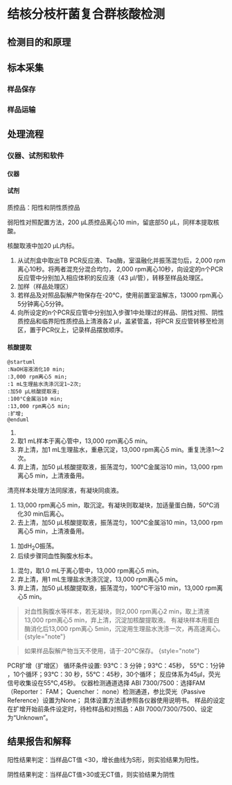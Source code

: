 # 结核分枝杆菌复合群核酸检测
## 检测目的和原理

## 标本采集
### 样品保存
### 样品运输


## 处理流程
### 仪器、试剂和软件
#### 仪器
#### 试剂

质控品：阳性和阴性质控品

弱阳性对照配置方法，200 μL质控品离心10 min，留底部50 μL，同样本提取核酸。

核酸取液中加20 μL内标。

1. 从试剂盒中取出TB PCR反应液、Taq酶，室温融化并振荡混匀后，2,000 rpm离心10秒。将两者混充分混合均匀， 2,000 rpm离心10秒，向设定的n个PCR反应管中分别加入相应体积的反应液（43 μl/管），转移至样品处理区。
2. 加样（样品处理区） 
3. 若样品及对照品裂解产物保存在-20℃，使用前置室温解冻，13000 rpm离心5分钟离心5分钟。 
4. 向所设定的n个PCR反应管中分别加入步骤1中处理过的样品、阴性对照、阴性质控品和临界阳性质控品上清液各2 μl，盖紧管盖，将PCR 反应管转移至检测区，置于PCR仪上，记录样品摆放顺序。

#### 核酸提取

```plantuml
@startuml
:NaOH溶液消化10 min;
:3,000 rpm离心5 min;
:1 mL生理盐水洗涤沉淀1~2次;
:加50 μL核酸提取液;
:100°C金属浴10 min;
:13,000 rpm离心5 min;
:扩增;
@enduml
```

<tabs>
<tab title="痰液">

1. <include from="library.md" element-id="NaOH溶液消化"></include>
2. 取1 mL样本于离心管中，13,000 rpm离心5 min。
3. 弃上清，加1 mL生理盐水，重悬沉淀，13,000 rpm离心5 min。重复洗涤1～2次。
4. 弃上清，加50 μL核酸提取液，振荡混匀，100°C金属浴10 min，13,000 rpm离心5 min，上清液备用。
</tab>
<tab title="肺泡灌洗液">
清亮样本处理方法同尿液，有凝块同痰液。
</tab>
<tab title="胸腹水">

1. 13,000 rpm离心5 min，取沉淀。有凝块则取凝块，加适量蛋白酶，50°C消化30 min后离心。
2. 去上清，加50 μL核酸提取液，振荡混匀，100°C金属浴10 min，13,000 rpm离心5 min，上清液备用。
</tab>
<tab title="创面分泌物">

1. 加dH<sub>2</sub>O振荡。
2. 后续步骤同血性胸腹水标本。
</tab>
<tab title="尿液">

1. 混匀，取1.0 mL于离心管中，13,000 rpm离心5 min。
2. 弃上清，用1 mL生理盐水洗涤沉淀，13,000 rpm离心5 min。
3. 弃上清，加50 μL核酸提取液，振荡混匀，100°C干浴10 min，13,000 rpm离心5 min。
</tab>
</tabs>

> 对血性胸腹水等样本，若无凝块，则2,000 rpm离心2 min，取上清液13,000 rpm离心5 min，弃上清，沉淀加核酸提取液。
> 有凝块样本用蛋白酶消化后13,000 rpm离心 5min，沉淀用生理盐水洗涤一次，再高速离心。
> {style="note"}

> 如果样品裂解产物当天不使用，请于-20°C保存。
> {style="note"}

PCR扩增（扩增区） 
循环条件设置: 93℃：3 分钟；93℃：45秒， 55℃：1分钟 ，10个循环；93℃：30 秒，55℃：45秒，30个循环； 反应体系为45μl，荧光信号收集设在55℃,45秒。 
仪器检测通道选择 
ABI 7300/7500：选择FAM（Reporter： FAM； Quencher： none）检测通道，参比荧光（Passive Reference）设置为None； 具体设置方法请参照各仪器使用说明书。 
样品的设定
在扩增开始前条件设定时，待检样品和对照品：ABI 7000/7300/7500、设定为“Unknown”。

## 结果报告和解释
阳性结果判定：当样品CT值 <30，增长曲线为S形，则实验结果为阳性。

阴性结果判定：当样品CT值>30或无CT值，则实验结果为阴性
